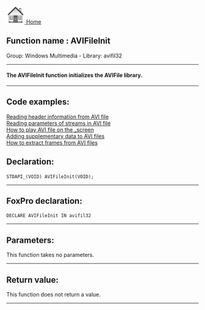 [<img src="../../images/home.png"> Home ](https://github.com/VFPX/Win32API)  

## Function name : AVIFileInit
Group: Windows Multimedia - Library: avifil32    
***  


#### The AVIFileInit function initializes the AVIFile library.
***  


## Code examples:
[Reading header information from AVI file](../../samples/sample_428.md)  
[Reading parameters of streams in AVI file](../../samples/sample_429.md)  
[How to play AVI file on the _screen](../../samples/sample_430.md)  
[Adding supplementary data to AVI files](../../samples/sample_481.md)  
[How to extract frames from AVI files](../../samples/sample_484.md)  

## Declaration:
```foxpro  
STDAPI_(VOID) AVIFileInit(VOID);  
```  
***  


## FoxPro declaration:
```foxpro  
DECLARE AVIFileInit IN avifil32  
```  
***  


## Parameters:
This function takes no parameters.  
***  


## Return value:
This function does not return a value.  
***  

